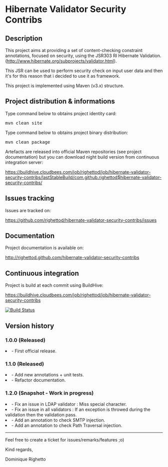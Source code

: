 # Hibernate Validator Security Contribs

## Description
This project aims at providing a set of content-checking constraint annotations, 
focused on security, using the JSR303 RI Hibernate Validation. 
(http://www.hibernate.org/subprojects/validator.html).

This JSR can be used to perform security check on input user data and then it's for this 
reason that i decided to use it as framework.

This project is implemented using Maven (v3.x) structure.

## Project distribution & informations

Type command below to obtains project identity card:

<pre>mvn clean site</pre>

Type command below to obtains project binary distribution:

<pre>mvn clean package</pre>

Artefacts are released into official Maven repositories (see project documentation) but 
you can download night build version from continuous integration server:

https://buildhive.cloudbees.com/job/righettod/job/hibernate-validator-security-contribs/lastStableBuild/com.github.righettod$hibernate-validator-security-contribs/

## Issues tracking
Issues are tracked on: 

https://github.com/righettod/hibernate-validator-security-contribs/issues

## Documentation
Project documentation is available on:

http://righettod.github.com/hibernate-validator-security-contribs

## Continuous integration
Project is build at each commit using BuildHive:

https://buildhive.cloudbees.com/job/righettod/job/hibernate-validator-security-contribs

[![Build Status](https://buildhive.cloudbees.com/job/righettod/job/hibernate-validator-security-contribs/badge/icon)](https://buildhive.cloudbees.com/job/righettod/job/hibernate-validator-security-contribs/)

## Version history
### 1.0.0 (Released)

<li>- First official release.

### 1.1.0 (Released)

<li>- Add new annotations + unit tests.

<li>- Refactor documentation.

### 1.2.0 (Snapshot - Work in progress)

<li>- Fix an issue in LDAP validator : Miss special character.

<li>- Fix an issue in all validators : If an exception is throwed during the validation then the validation pass.

<li>- Add an annotation to check SMTP injection.

<li>- Add an annotation to check Path Traversal injection.

- - -

Feel free to create a ticket for issues/remarks/features ;o)

Kind regards,

Dominique Righetto
